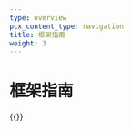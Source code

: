```yaml
---
type: overview
pcx_content_type: navigation
title: 框架指南
weight: 3
---
```


# 框架指南

{{<directory-listing>}}